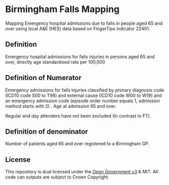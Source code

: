 # Birmingham Falls Mapping

Mapping Emergency hospital admissions due to falls in people aged 65 and over using local A&E (HES) data based on FingerTips indicator 22401.

## Definition
Emergency hospital admissions for falls injuries in persons aged 65 and over, directly age standardised rate per 100,000

## Definition of Numerator
Emergency admissions for falls injuries classified by primary diagnosis code (ICD10 code S00 to T98) and external cause (ICD10 code W00 to W19) and an emergency admission code (episode order number equals 1, admission method starts with 2) . Age at admission 65 and over.

Regular and day attenders have *not* been excluded (In contrast to FT).

## Definition of denominator	
Number of patients aged 65 and over registered to a Birmingham GP. 

## License
This repository is dual licensed under the [Open Government v3]([https://www.nationalarchives.gov.uk/doc/open-government-licence/version/3/) & MIT. All code can outputs are subject to Crown Copyright.
